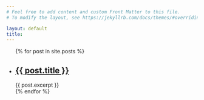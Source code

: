 ```yaml
---
# Feel free to add content and custom Front Matter to this file.
# To modify the layout, see https://jekyllrb.com/docs/themes/#overriding-theme-defaults

layout: default
title: 
---
```



	
<ul> 
	{% for post in site.posts %}
	 <li>
		 <h2> <a href="{{ post.url }}"> {{ post.title }} </a></h2>
		 {{ post.excerpt }}
	 </li>
	 {% endfor %}
</ul>
